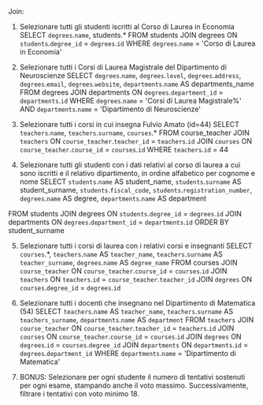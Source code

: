Join:
1. Selezionare tutti gli studenti iscritti al Corso di Laurea in Economia 
SELECT `degrees`.`name`, students.* 
FROM students
JOIN degrees ON `students`.`degree_id` = `degrees`.`id`
WHERE `degrees`.`name` = 'Corso di Laurea in Economia'




2. Selezionare tutti i Corsi di Laurea Magistrale del Dipartimento di Neuroscienze 
SELECT `degrees`.`name`,
`degrees`.`level`,
`degrees`.`address`,
`degrees`.`email`,
`degrees`.`website`,
`departments`.`name` AS departments_name
FROM degrees
JOIN departments ON `degrees`.`department_id` = `departments`.`id`
WHERE `degrees`.`name` 	= 'Corsi di Laurea Magistrale%' 
AND `departments`.`name` = 'Dipartimento di Neuroscienze'


3. Selezionare tutti i corsi in cui insegna Fulvio Amato (id=44)
SELECT `teachers`.`name`, 
`teachers`.`surname`,
`courses`.*
FROM course_teacher
JOIN `teachers` ON `course_teacher`.`teacher_id` = `teachers`.`id`
JOIN `courses` ON `course_teacher`.`course_id` = `courses`.`id`
WHERE `teachers`.`id` = 44



4. Selezionare tutti gli studenti con i dati relativi al corso di laurea a cui sono iscritti e il relativo dipartimento, in ordine alfabetico per cognome e nome 
SELECT `students`.`name` AS student_name,
`students`.`surname` AS student_surname,
`students`.`fiscal_code`,
`students`.`registration_number`,
`degrees`.`name` AS degree,
`departments`.`name` AS department

FROM students
JOIN degrees ON `students`.`degree_id` = `degrees`.`id`
JOIN departments ON `degrees`.`department_id` = `departments`.`id`
ORDER BY student_surname



5. Selezionare tutti i corsi di laurea con i relativi corsi e insegnanti 
SELECT `courses`.*, 
`teachers`.`name` AS `teacher_name`,
`teachers`.`surname` AS `teacher_surname`, 
`degrees`.`name` AS `degree_name`
FROM courses
JOIN `course_teacher` ON `course_teacher`.`course_id` = `courses`.`id`
JOIN `teachers` ON `teachers`.`id` = `course_teacher`.`teacher_id`
JOIN `degrees` ON `courses`.`degree_id` = `degrees`.`id`


6. Selezionare tutti i docenti che insegnano nel Dipartimento di Matematica (54) 
SELECT `teachers`.`name` AS `teacher_name`,
`teachers`.`surname` AS `teachers_surname`,
`departments`.`name` AS `department`
FROM `teachers`
JOIN `course_teacher` ON `course_teacher`.`teacher_id` = `teachers`.`id`
JOIN `courses` ON `course_teacher`.`course_id` = `courses`.`id`
JOIN `degrees` ON `degrees`.`id` = `courses`.`degree_id`
JOIN `departments` ON `departments`.`id` = `degrees`.`department_id`
WHERE `departments`.`name` = 'Dipartimento di Matematica'




7. BONUS: Selezionare per ogni studente il numero di tentativi sostenuti per ogni esame, stampando anche il voto massimo. Successivamente, filtrare i tentativi con voto minimo 18.